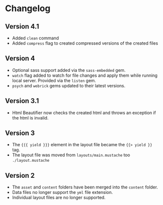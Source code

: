 # Changelog

## Version 4.1

* Added `clean` command
* Added `compress` flag to created compressed versions of the created files

## Version 4

* Optional sass support added via the `sass-embedded` gem.
* `watch` flag added to watch for file changes and apply them while running local server. Provided via the `listen` gem.
* `psych` and `webrick` gems updated to their latest versions.

## Version 3.1

* Html Beautifier now checks the created html and throws an exception if the html is invalid.

## Version 3

* The `{{{ yield }}}` element in the layout file became the `{{> yield }}` tag.
* The layout file was moved from `layouts/main.mustache` too `./layout.mustache`

## Version 2

* The `asset` and `content` folders have been merged into the `content` folder.
* Data files no longer support the `yml` file extension.
* Individual layout files are no longer supported.
